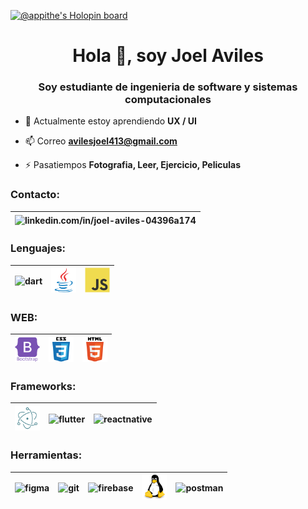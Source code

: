 [![@appithe's Holopin board](https://holopin.io/api/user/board?user=appithe)](https://holopin.io/@appithe)

<h1 align="center">Hola 👋, soy Joel Aviles</h1>
<h3 align="center">Soy estudiante de ingenieria de software y sistemas computacionales</h3>

- 🌱 Actualmente estoy aprendiendo **UX / UI**

- 📫 Correo **avilesjoel413@gmail.com**

- ⚡ Pasatiempos **Fotografia, Leer, Ejercicio, Peliculas**

### Contacto:

|<img align="center" src="https://raw.githubusercontent.com/rahuldkjain/github-profile-readme-generator/master/src/images/icons/Social/linked-in-alt.svg" alt="linkedin.com/in/joel-aviles-04396a174" height="30" width="40" />|
|--|

### Lenguajes:
|<img src="https://www.vectorlogo.zone/logos/dartlang/dartlang-icon.svg" alt="dart" width="40" height="40"/>|<img src="https://raw.githubusercontent.com/devicons/devicon/master/icons/java/java-original.svg" alt="java" width="40" height="40"/>|<img src="https://raw.githubusercontent.com/devicons/devicon/master/icons/javascript/javascript-original.svg" alt="javascript" width="40" height="40"/>|
|--|--|--|
 
### WEB:
|<img src="https://raw.githubusercontent.com/devicons/devicon/master/icons/bootstrap/bootstrap-plain-wordmark.svg" alt="bootstrap" width="40" height="40"/>|<img src="https://raw.githubusercontent.com/devicons/devicon/master/icons/css3/css3-original-wordmark.svg" alt="css3" width="40" height="40"/>|<img src="https://raw.githubusercontent.com/devicons/devicon/master/icons/html5/html5-original-wordmark.svg" alt="html5" width="40" height="40"/>|
|--|--|--|

### Frameworks:
|<img src="https://raw.githubusercontent.com/devicons/devicon/master/icons/electron/electron-original.svg" alt="electron" width="40" height="40"/>|<img src="https://www.vectorlogo.zone/logos/flutterio/flutterio-icon.svg" alt="flutter" width="40" height="40"/>|<img src="https://reactnative.dev/img/header_logo.svg" alt="reactnative" width="40" height="40"/>|
|--|--|--|

### Herramientas:
|<img src="https://www.vectorlogo.zone/logos/figma/figma-icon.svg" alt="figma" width="40" height="40"/>|<img src="https://www.vectorlogo.zone/logos/git-scm/git-scm-icon.svg" alt="git" width="40" height="40"/>|<img src="https://www.vectorlogo.zone/logos/firebase/firebase-icon.svg" alt="firebase" width="40" height="40"/>|<img src="https://raw.githubusercontent.com/devicons/devicon/master/icons/linux/linux-original.svg" alt="linux" width="40" height="40"/>|<img src="https://www.vectorlogo.zone/logos/getpostman/getpostman-icon.svg" alt="postman" width="40" height="40"/>|
|--|--|--|--|--|
